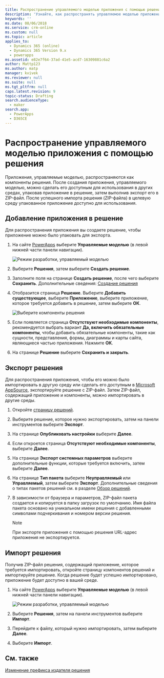```yaml
---
title: Распространение управляемого моделью приложения с помощью решения | MicrosoftDocs
description: 'Узнайте, как распространять управляемое моделью приложение с помощью решений'
keywords: ''
ms.date: 08/06/2018
ms.service: crm-online
ms.custom: null
ms.topic: article
applies_to:
  - Dynamics 365 (online)
  - Dynamics 365 Version 9.x
  - powerapps
ms.assetid: e82e7f64-37ad-41e5-acd7-16309881c6a2
author: Mattp123
ms.author: matp
manager: kvivek
ms.reviewer: null
ms.suite: null
ms.tgt_pltfrm: null
caps.latest.revision: 9
topic-status: Drafting
search.audienceType:
  - maker
search.app:
  - PowerApps
  - D365CE
---
```


# <a name="distribute-a-model-driven-app-using-a-solution"></a>Распространение управляемого моделью приложения с помощью решения

Приложения, управляемые моделью, распространяются как компоненты решения. После создания приложения, управляемого моделью, можно сделать его доступным для использования в других средах, упаковав приложение в решение, затем выполнив экспорт его в ZIP-файл. После успешного импорта решения (ZIP-файла) в целевую среду упакованное приложение доступно для использования. 
  
## <a name="add-an-app-to-a-solution"></a>Добавление приложения в решение
Для распространения приложения вы создаете решение, чтобы приложение можно было упаковать для экспорта.

1. На сайте [PowerApps](https://web.powerapps.com/?utm_source=padocs&utm_medium=linkinadoc&utm_campaign=referralsfromdoc) выберите **Управляемые моделью** (в левой нижней части панели навигации).  

    ![Режим разработки, управляемый моделью](media/model-driven-switch.png)

2. Выберите **Решения**, затем выберите **Создать решение**.
3. Заполните поля на странице **Создать решение**, после чего выберите **Сохранить**. Дополнительные сведения: [Создание решения](../common-data-service/create-solution.md)
4. Отобразится страница **Решение**. Выберите **Добавить существующее**, выберите **Приложение**, выберите приложение, которое требуется добавить в решение, затем выберите **ОК**. 

    ![Выберите компоненты решения](media/select-solution-components.png)

5. Если появляется страница **Отсутствуют необходимые компоненты**, рекомендуется выбрать вариант **Да, включить обязательные компоненты**, чтобы добавить обязательные компоненты, такие как сущности, представления, формы, диаграммы и карты сайта, являющиеся частью приложения. Нажмите **ОК**.
6. На странице **Решение** выберите **Сохранить и закрыть**.

## <a name="export-a-solution"></a>Экспорт решения
Для распространения приложения, чтобы его можно было импортировать в другую среду или сделать его доступным в [Microsoft AppSource](https://appsource.microsoft.com/), экспортируйте решение с ZIP-файл. Затем ZIP-файл, содержащий приложение и компоненты, можно импортировать в другие среды.

1. Откройте [страницу решений](advanced-navigation.md#solutions). 
2. Выберите решение, которое нужно экспортировать, затем на панели инструментов выберите **Экспорт**. 
3. На странице **Опубликовать настройки** выберите **Далее**.
4. Если откроется страница **Отсутствуют необходимые компоненты**, выберите **Далее**. 
5. На странице **Экспорт системных параметров** выберите дополнительные функции, которые требуется включить, затем выберите **Далее**. 
6. На странице **Тип пакета** выберите **Неуправляемый** или **Управляемый**, затем выберите **Экспорт**. Дополнительные сведения о типах пакетов решений см. в разделе [Обзор решений](../common-data-service/solutions-overview.md).
7. В зависимости от браузера и параметров, ZIP-файл пакета создается и копируется в папку загрузок по умолчанию. Имя файла пакета основано на уникальном имени решения с добавленными символами подчеркивания и номером версии решения.

    > [!NOTE]
    > При экспорте приложения с помощью решения URL-адрес приложения не экспортируется.
  
## <a name="import-a-solution"></a>Импорт решения  
Получив ZIP-файл решения, содержащий приложение, которое требуется импортировать, откройте страницу компонентов решений и импортируйте решение. Когда решение будет успешно импортировано, приложение будет доступно в вашей среде.

1. На сайте [PowerApps](https://web.powerapps.com/?utm_source=padocs&utm_medium=linkinadoc&utm_campaign=referralsfromdoc) выберите **Управляемые моделью** (в левой нижней части панели навигации).  

    ![Режим разработки, управляемый моделью](media/model-driven-switch.png)

2. Выберите **Решения**, затем на панели инструментов выберите **Импорт**.
3. Перейдите к файлу, который нужно импортировать, затем выберите **Далее**.
4. Выберите **Импорт**.

## <a name="see-also"></a>См. также
[Изменение префикса издателя решения](../common-data-service/change-solution-publisher-prefix.md)
